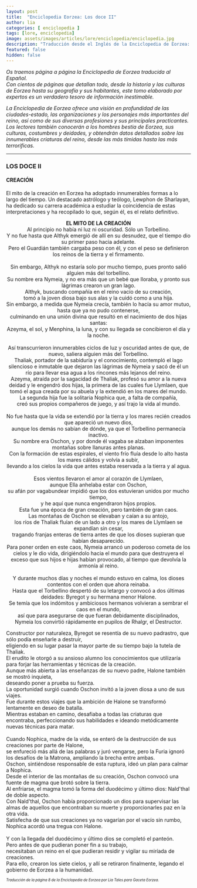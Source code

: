 ```yaml
---
layout: post
title:  "Enciclopedia Eorzea: Los doce II"
author: lia
categories: [ enciclopedia ]
tags: [lore, enciclopedia]
image: assets/images/articles/lore/enciclopedia/enciclopedia.jpg
description: "Traducción desde el Inglés de la Enciclopedia de Eorzea: Los doce II"
featured: false
hidden: false
---
```

*Os traemos página a página la Enciclopedia de Eorzea traducida al Español.<br/>
Con cientos de páginas que detallan todo, desde la historia y las culturas de Eorzea hasta su geografía y sus habitantes, este tomo elaborado por expertos es un verdadero tesoro de información inestimable.*

*La Enciclopedia de Eorzea ofrece una visión en profundidad de las ciudades-estado, las organizaciones y los personajes más importantes del reino, así como de sus diversas profesiones y sus principales practicantes. Los lectores también conocerán a los hombres bestia de Eorzea, sus culturas, costumbres y deidades, y obtendrán datos detallados sobre las innumerables criaturas del reino, desde las más tímidas hasta las más terroríficas.*


<hr/>

### LOS DOCE II
#### CREACIÓN

El mito de la creación en Eorzea ha adoptado innumerables formas a lo largo del tiempo. Un destacado astrólogo y teólogo, Lewphon de Sharlayan, ha dedicado su carrera académica a estudiar la coincidencia de estas interpretaciones y ha recopilado lo que, según él, es el relato definitivo.

<p align="center">
<b>EL MITO DE LA CREACIÓN</b><br/>
Al principio no había ni luz ni oscuridad. Sólo un Torbellino.<br/>
Y no fue hasta que Althyk emergió de allí en su desnudez, que el tiempo dio su primer paso hacia adelante.<br/>
Pero el Guardián también cargaba peso con él, y con el peso se definieron los reinos de la tierra y el firmamento.<br/>
<br/>
Sin embargo, Althyk no estaría solo por mucho tiempo, pues pronto salió alguien más del torbellino.<br/>
Su nombre era Nymeia, y no era más que un bebé que lloraba, y pronto sus lágrimas crearon un gran lago.<br/>
Althyk, buscando compañía en el reino vacío de su creación,<br/>
tomó a la joven diosa bajo sus alas y la cuidó como a una hija.<br/>
Sin embargo, a medida que Nymeia crecía, también lo hacía su amor mutuo, hasta que ya no pudo contenerse,<br/>
culminando en una unión divina que resultó en el nacimiento de dos hijas santas:<br/>
Azeyma, el sol, y Menphina, la luna, y con su llegada se concibieron el día y la noche.<br/>
<br/>
Así transcurrieron innumerables ciclos de luz y oscuridad antes de que, de nuevo, saliera alguien más del Torbellino.<br/>
Thaliak, portador de la sabiduría y el conocimiento, contempló el lago silencioso e inmutable que dejaron las lágrimas de Nymeia y sacó de él un río para llevar esa agua a los rincones más lejanos del reino.<br/>
Azeyma, atraída por la sagacidad de Thaliak, profesó su amor a la nueva deidad y le engendró dos hijas, la primera de las cuales fue Llymlaen, que tomó el agua creada por su abuela y la extendió en los mares del mundo.<br/>
La segunda hija fue la solitaria Nophica que, a falta de compañía,<br/>
creó sus propios compañeros de juego, y así trajo la vida al mundo.<br/>
<br/>
No fue hasta que la vida se extendió por la tierra y los mares recién creados que apareció un nuevo dios,<br/>
aunque los demás no sabían de dónde, ya que el Torbellino permanecía inactivo.<br/>
Su nombre era Oschon, y por donde él vagaba se alzaban imponentes montañas sobre llanuras antes planas.<br/>
Con la formación de estas espirales, el viento frío fluía desde lo alto hasta los mares cálidos y volvía a subir,<br/>
llevando a los cielos la vida que antes estaba reservada a la tierra y al agua.<br/>
<br/>
Esos vientos llevaron el amor al corazón de Llymlaen, <br/>
aunque Ella anhelaba estar con Oschon,<br/>
su afán por vagabundear impidió que los dos estuvieran unidos por mucho tiempo,<br/>
y he aquí que nunca engendraron hijos propios.<br/>
Esta fue una época de gran creación, pero también de gran caos.<br/>
Las montañas de Oschon se elevaban y caían a su antojo,<br/>
los ríos de Thaliak fluían de un lado a otro y los mares de Llymlaen se expandían sin cesar,<br/>
tragando franjas enteras de tierra antes de que los dioses supieran que habían desaparecido.<br/>
Para poner orden en este caos, Nymeia arrancó un poderoso cometa de los cielos y le dio vida, dirigiéndolo hacia el mundo para que destruyera el exceso que sus hijos e hijas habían provocado, al tiempo que devolvía la armonía al reino.<br/>
<br/>
Y durante muchos días y noches el mundo estuvo en calma, los dioses contentos con el orden que ahora reinaba.<br/>
Hasta que el Torbellino despertó de su letargo y convocó a dos últimas deidades: Byregot y su hermana menor Halone.<br/>
Se temía que los indómitos y ambiciosos hermanos volvieran a sembrar el caos en el mundo,<br/>
así que para asegurarse de que fueran debidamente disciplinados,<br/>
Nymeia los convirtió rápidamente en pupilos de Rhalgr, el Destructor.<br/>

Constructor por naturaleza, Byregot se resentía de su nuevo padrastro, que sólo podía enseñarle a destruir,<br/>
eligiendo en su lugar pasar la mayor parte de su tiempo bajo la tutela de Thaliak.<br/>
El erudito le otorgó a su ansioso alumno los conocimientos que utilizaría<br/>
para forjar las herramientas y técnicas de la creación.<br/>
Aunque más abierta a las enseñanzas de su nuevo padre, Halone también se mostró inquieta,<br/>
deseando poner a prueba su fuerza.<br/>
La oportunidad surgió cuando Oschon invitó a la joven diosa a uno de sus viajes.<br/>
Fue durante estos viajes que la ambición de Halone se transformó lentamente en deseo de batalla.<br/>
Mientras estaban en camino, desafiaba a todas las criaturas que encontraba, perfeccionando sus habilidades e ideando metódicamente nuevas técnicas para matar.<br/>
<br/>
Cuando Nophica, madre de la vida, se enteró de la destrucción de sus creaciones por parte de Halone,<br/>
se enfureció más allá de las palabras y juró vengarse, pero la Furia ignoró los desafíos de la Matrona, ampliando la brecha entre ambas.<br/>
Oschon, sintiéndose responsable de esta ruptura, ideó un plan para calmar a Nophica.<br/>
Desde el interior de las montañas de su creación, Oschon convocó una fuente de magma que brotó sobre la tierra.<br/>
Al enfriarse, el magma tomó la forma del duodécimo y último dios: Nald'thal de doble aspecto.<br/>
Con Nald'thal, Oschon había proporcionado un dios para supervisar las almas de aquellos que encontraban su muerte y proporcionarles paz en la otra vida.<br/>
Satisfecha de que sus creaciones ya no vagarían por el vacío sin rumbo, Nophica acordó una tregua con Halone.<br/>
<br/>
Y con la llegada del duodécimo y último dios se completó el panteón.<br/>
Pero antes de que pudieran poner fin a su trabajo,<br/>
necesitaban un reino en el que pudieran residir y vigilar su miríada de creaciones.<br/>
Para ello, crearon los siete cielos, y allí se retiraron finalmente, legando el gobierno de Eorzea a la humanidad.<br/>
</p>

<sub><sup>*Traducción de la página 8 de la Enciclopedia de Eorzea por Lia Tales para Gaceta Eorzea.*</sup></sub>